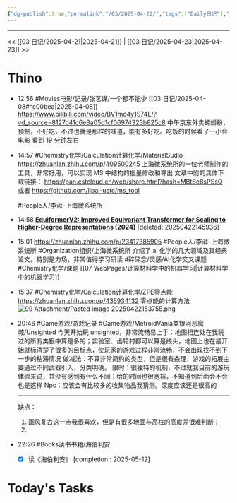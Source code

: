 ```yaml
---
{"dg-publish":true,"permalink":"/03/2025-04-22/","tags":["Daily日记"],"noteIcon":"","created":"2025-01-31T00:35","updated":"2025-07-01T13:38"}
---
```



---
<< [[03 日记/2025-04-21\|2025-04-21]]  |  [[03 日记/2025-04-23\|2025-04-23]]  >>

# Thino
- 12:56
    #Movies电影/记录/张艺谋/一个都不能少
    [[03 日记/2025-04-08#^c00bea\|2025-04-08]]
    https://www.bilibili.com/video/BV1mo4y1S74L/?vd_source=8127d41c6e8a05d1cf06974323b825c8
    中午京东外卖螺蛳粉，预制，不好吃，不过也就是那样的味道，能有多好吃。吃饭的时候看了一小会电影
    看到 19 分钟左右
- 14:57
    #Chemistry化学/Calculation计算化学/MaterialSudio
    https://zhuanlan.zhihu.com/p/409500245
    上海微系统所的一位老师制作的工具，非常好用，可以实现 MS 中结构的批量修改和导出
    文章中附的具体下载链接：
    https://pan.cstcloud.cn/web/share.html?hash=MBtSe8sPSsQ
    或者
    https://github.com/lipai-ustc/ms_tool
    
    #People人/李湃-上海微系统所
- 14:58  **[EquiformerV2: Improved Equivariant Transformer for Scaling to Higher-Degree Representations](https://zhuanlan.zhihu.com/p/23417385905/htt%3C/b%3Eps://arxiv.org/abs/2306.12059) (2024)** [deleted::20250422145936]
- 15:01
    https://zhuanlan.zhihu.com/p/23417385905
    #People人/李湃-上海微系统所 #Organization组织/上海微系统所
    介绍了 ai 化学的几大领域及其经典论文。特别是力场，非常值得学习研读
    #碎碎念/灵感/AI化学交叉课题 
    #Chemistry化学/课题
    [[07 WebPages/计算材料学中的机器学习\|计算材料学中的机器学习]]
- 15:37 
    #Chemistry化学/Calculation计算化学/ZPE零点能
    https://zhuanlan.zhihu.com/p/435934132
    零点能的计算方法
    ![99 Attachment/Pasted image 20250422153755.png](/img/user/99%20Attachment/Pasted%20image%2020250422153755.png)
- 20:46 
    #Game游戏/游戏记录 
    #Game游戏/MetroidVania类银河恶魔城/Unsighted
    今天开始玩 unsighted，非常流畅易上手：地图相连处在我玩过的所有类银中算是多的；实验室、齿轮村都可以算是线头，地图上也在最开始就标清楚了很多的目标点，使玩家的游戏过程非常流畅，不会出现找不到下一步的粘滞情况
    做减法：不算非常简约的类型，但是很有条理，游戏的拓展主要通过不同武器引入，分类明确。
    限时：很独特的机制，不过就我目前的游玩体验来说，并没有感到有什么不同；给的时间也很宽裕，不知道到后面会不会也是这样
    Npc：应该会有比较多的收集物品我猜测。深度应该还是很高的
    *******
    缺点：
    1. 画风复古这一点我很喜欢，但是有很多地面与高柱的高度差很难判断；
    2.  
- 22:26 
    #Books读书书籍/海伯利安
    - [x] 读《海伯利安》  [completion:: 2025-05-12]
     

# Today's Tasks